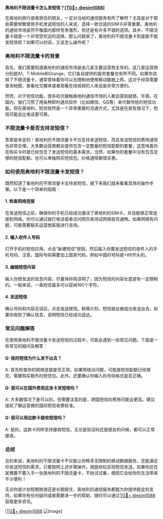 **奥地利不限流量卡怎么发短信？[[TG💪+ @esim1088](https://t.me/s/esim1088)]**

在奥地利旅行或者居住的朋友，一定对当地的通信服务有所了解吧？尤其是对于那些需要频繁使用手机发送短信的人来说，选择一款合适的SIM卡非常重要。奥地利的通信市场虽然不像国内那样竞争激烈，但还是有许多不错的选项。其中，不限流量卡就是一个非常受欢迎的选择。那么问题来了，奥地利的不限流量卡到底能不能发短信呢？如果可以的话，又该怎么操作呢？

### 奥地利不限流量卡的背景

首先，我们需要知道奥地利的通信市场是由几家主要运营商主导的。这几家运营商分别是A1、T-Mobile和Orange，它们各自提供的服务套餐也有所不同。如果你选择了不限流量卡，通常意味着你可以无限制地使用移动数据上网，这对于经常需要查询地图、查看社交媒体或者观看在线视频的人来说是非常方便的。

然而，对于短信功能，很多初次接触奥地利通信市场的人都会感到疑惑。毕竟，在国内，我们习惯了用各种即时通讯软件（比如微信、QQ等）来代替传统的短信功能。但在奥地利，短信依然是一个非常重要的沟通方式，尤其是在紧急情况下，短信可能会比电话更可靠。

### 不限流量卡是否支持发短信？

答案是肯定的！奥地利的不限流量卡不仅支持发送短信，而且发送短信的费用通常也非常合理。大多数运营商都会提供包含一定数量的短信配额的套餐，这意味着你在购买卡时就已经包含了发送短信的基本需求。当然，如果你的套餐中没有包含足够的短信配额，也可以单独购买短信包，价格通常都很实惠。

### 如何使用奥地利不限流量卡发短信？

既然知道了奥地利的不限流量卡支持发短信，接下来我们就来看看具体的操作步骤。以下是一个简单的指南：

#### 1. **检查网络连接**
   在发送短信之前，确保你的手机已经成功激活了奥地利的SIM卡，并且能够正常连接到网络。你可以通过拨打电话或者访问网页来测试网络是否通畅。如果网络有问题，可能需要联系运营商客服进行咨询。

#### 2. **输入收件人号码**
   打开手机的短信应用，点击“新建短信”按钮。然后输入你要发送短信的收件人的手机号码。注意，国际号码需要加上国家代码，例如中国的号码是+86开头的。

#### 3. **编辑短信内容**
   输入你想发送的信息内容。尽量保持简洁明了，因为短信的内容长度是有一定限制的。一般来说，一条短信最多可以容纳160个字符。

#### 4. **发送短信**
   确认号码和内容无误后，点击发送按钮。稍等片刻，短信就会被成功发送出去。如果你收到了确认信息，说明短信已经成功送达。

### 常见问题解答

在使用奥地利不限流量卡发送短信的过程中，可能会遇到一些常见问题。下面是一些常见的疑问及解答：

#### Q: 我的短信为什么发不出去？
A: 首先检查你的网络连接是否正常。如果网络没问题，可能是短信配额已经用完，需要购买额外的短信包。此外，还要确认你输入的号码格式是否正确。

#### Q: 我可以在国外使用这张卡发短信吗？
A: 大多数情况下是可以的，但需要注意的是，跨国短信的费用可能会更高。建议提前了解运营商的国际短信收费标准。

#### Q: 我可以用这款卡接收短信吗？
A: 是的，这款卡同样支持接收短信。无论是验证码还是朋友的问候，都可以正常接收。

### 总结

总的来说，奥地利的不限流量卡不仅能让你畅享无限制的移动数据服务，还能满足你发送短信的需求。只要按照上述步骤操作，就能轻松实现短信发送。如果你还在犹豫要不要入手一张奥地利的不限流量卡，不妨试试看，相信它会给你的生活带来不少便利！

无论你是计划短期旅游还是长期居住，奥地利的通信服务都能为你提供稳定的支持。如果你有任何疑问或者需要进一步的帮助，随时可以通过[TG💪+ @esim1088](https://t.me/s/esim1088)获取更多资讯。

[[TG💪+ @esim1088](https://t.me/s/esim1088) ![Image](https://i.postimg.cc/4NQfJmqS/Snipaste-2025-05-13-00-14-12.png)]